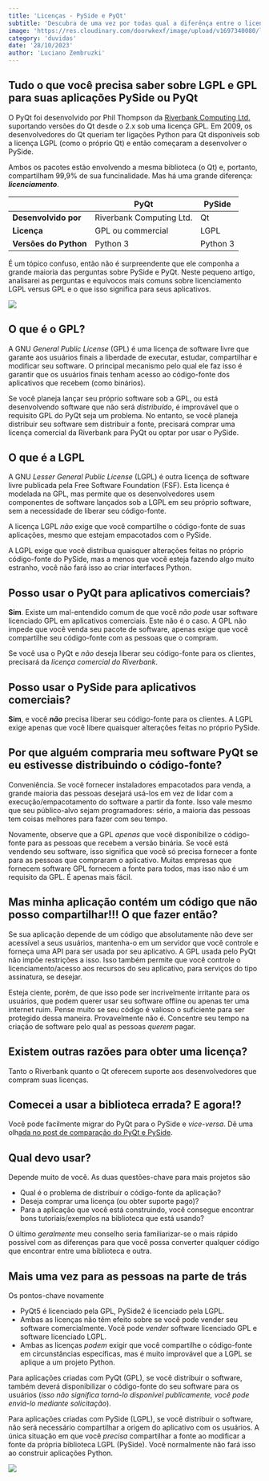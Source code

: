 ```yaml
---
title: 'Licenças - PySide e PyQt'
subtitle: 'Descubra de uma vez por todas qual a diferênça entre o licenciamento dessas bibliotecas'
image: 'https://res.cloudinary.com/doorwkexf/image/upload/v1697340080/licenca-pyside_dgoiwj.png'
category: 'duvidas'
date: '28/10/2023'
author: 'Luciano Zembruzki'
---
```


## Tudo o que você precisa saber sobre LGPL e GPL para suas aplicações PySide ou PyQt

O PyQt foi desenvolvido por Phil Thompson da [Riverbank Computing Ltd.](https://www.riverbankcomputing.com/software/pyqt/intro) suportando versões do Qt desde o 2.x sob uma licença GPL. Em 2009, os desenvolvedores do Qt queriam ter ligações Python para Qt disponíveis sob a licença LGPL (como o próprio Qt) e então começaram a desenvolver o PySide.

Ambos os pacotes estão envolvendo a mesma biblioteca (o Qt) e, portanto, compartilham 99,9% de sua funcinalidade. Mas há uma grande diferença: _**licenciamento**_.

|                       | **PyQt**                 | **PySide** |
| --------------------- | ------------------------ | ---------- |
| **Desenvolvido por**  | Riverbank Computing Ltd. | Qt         |
| **Licença**           | GPL ou commercial        | LGPL       |
| **Versões do Python** | Python 3                 | Python 3   |

É um tópico confuso, então não é surpreendente que ele componha a grande maioria das perguntas sobre PySide e PyQt. Neste pequeno artigo, analisarei as perguntas e equívocos mais comuns sobre licenciamento LGPL versus GPL e o que isso significa para seus aplicativos.

[![](https://pythonsimplificado.com.br/wp-content/uploads/2022/03/banner-conheca-1024x576.png)](https://pythonsimplificado.com.br/curso-criando-aplicacoes-com-qtdesigner-e-pyside6/)

## **O que é o GPL?**

A GNU _General Public License_ (GPL) é uma licença de software livre que garante aos usuários finais a liberdade de executar, estudar, compartilhar e modificar seu software. O principal mecanismo pelo qual ele faz isso é garantir que os usuários finais tenham acesso ao código-fonte dos aplicativos que recebem (como binários).

Se você planeja lançar seu próprio software sob a GPL, ou está desenvolvendo software que não será _distribuído_, é improvável que o requisito GPL do PyQt seja um problema. No entanto, se você planeja distribuir seu software sem distribuir a fonte, precisará comprar uma licença comercial da Riverbank para PyQt ou optar por usar o PySide.

## **O que é a LGPL**

A GNU _Lesser General Public License_ (LGPL) é outra licença de software livre publicada pela Free Software Foundation (FSF). Esta licença é modelada na GPL, mas permite que os desenvolvedores usem componentes de software lançados sob a LGPL em seu próprio software, sem a necessidade de liberar seu código-fonte.

A licença LGPL _não_ exige que você compartilhe o código-fonte de suas aplicações, mesmo que estejam empacotados com o PySide.

A LGPL exige que você distribua quaisquer alterações feitas no próprio código-fonte do PySide, mas a menos que você esteja fazendo algo muito estranho, você não fará isso ao criar interfaces Python.

## **Posso usar o PyQt para aplicativos comerciais?**

**Sim**. Existe um mal-entendido comum de que você _não pode_ usar software licenciado GPL em aplicativos comerciais. Este não é o caso. A GPL não impede que você venda seu pacote de software, apenas exige que você compartilhe seu código-fonte com as pessoas que o compram.

Se você usa o PyQt e _não_ deseja liberar seu código-fonte para os clientes, precisará da _licença comercial do Riverbank_.

## **Posso usar o PySide para aplicativos comerciais?**

**Sim**, e você **_não_** precisa liberar seu código-fonte para os clientes. A LGPL exige apenas que você libere quaisquer alterações feitas no próprio PySide.

## **Por que alguém compraria meu software PyQt se eu estivesse distribuindo o código-fonte?**

Conveniência. Se você fornecer instaladores empacotados para venda, a grande maioria das pessoas desejará usá-los em vez de lidar com a execução/empacotamento do software a partir da fonte. Isso vale mesmo que seu público-alvo sejam programadores: sério, a maioria das pessoas tem coisas melhores para fazer com seu tempo.

Novamente, observe que a GPL _apenas_ que você disponibilize o código-fonte para as pessoas que recebem a versão binária. Se você está vendendo seu software, isso significa que você só precisa fornecer a fonte para as pessoas que compraram o aplicativo. Muitas empresas que fornecem software GPL fornecem a fonte para todos, mas isso não é um requisito da GPL. É apenas mais fácil.

## **Mas minha aplicação contém um código que não posso compartilhar!!! O que fazer então?**

Se sua aplicação depende de um código que absolutamente não deve ser acessível a seus usuários, mantenha-o em um servidor que você controle e forneça uma API para ser usada por seu aplicativo. A GPL usada pelo PyQt não impõe restrições a isso. Isso também permite que você controle o licenciamento/acesso aos recursos do seu aplicativo, para serviços do tipo assinatura, se desejar.

Esteja ciente, porém, de que isso pode ser incrivelmente irritante para os usuários, que podem querer usar seu software offline ou apenas ter uma internet ruim. Pense muito se seu código é valioso o suficiente para ser protegido dessa maneira. Provavelmente não é. Concentre seu tempo na criação de software pelo qual as pessoas _querem_ pagar.

## **Existem outras razões para obter uma licença?**

Tanto o Riverbank quanto o Qt oferecem suporte aos desenvolvedores que compram suas licenças.

## **Comecei a usar a biblioteca errada? E agora!?**

Você pode facilmente migrar do PyQt para o PySide e _vice-versa_. Dê uma olh[ada no post de comparação do PyQt e PySide](https://pythonsimplificado.com.br/2022/03/28/pyqt6-vs-pyside6/).

## **Qual devo usar?**

Depende muito de você. As duas questões-chave para mais projetos são

-   Qual é o problema de distribuir o código-fonte da aplicação?
-   Deseja comprar uma licença (ou obter suporte pago)?
-   Para a aplicação que você está construindo, você consegue encontrar bons tutoriais/exemplos na biblioteca que está usando?

O último _geralmente_ meu conselho seria familiarizar-se o mais rápido possível com as diferenças para que você possa converter qualquer código que encontrar entre uma biblioteca e outra.

## **Mais uma vez para as pessoas na parte de trás**

Os pontos-chave novamente

-   PyQt5 é licenciado pela GPL, PySide2 é licenciado pela LGPL.
-   Ambas as licenças não têm efeito sobre se você pode vender seu software comercialmente. Você pode _vender_ software licenciado GPL e software licenciado LGPL.
-   Ambas as licenças _podem_ exigir que você compartilhe o código-fonte em circunstâncias específicas, mas é muito improvável que a LGPL se aplique a um projeto Python.

Para aplicações criadas com PyQt (GPL), se você distribuir o software, também deverá disponibilizar o código-fonte do seu software para os usuários (_isso não significa torná-lo disponível publicamente, você pode enviá-lo mediante solicitação_).

Para aplicações criadas com PySide (LGPL), se você distribuir o software, não será necessário compartilhar a origem do aplicativo com os usuários. A única situação em que você _precisa_ compartilhar a fonte ao modificar a fonte da própria biblioteca LGPL (PySide). Você normalmente não fará isso ao construir aplicações Python.

[![](https://pythonsimplificado.com.br/wp-content/uploads/2022/03/banner-conheca-1024x576.png)](https://pythonsimplificado.com.br/curso-criando-aplicacoes-com-qtdesigner-e-pyside6/)

